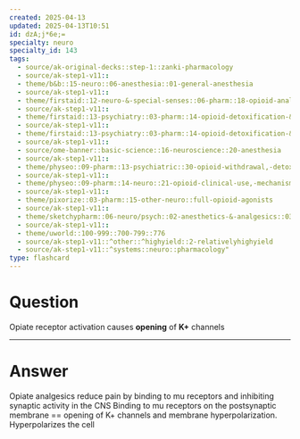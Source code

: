 ```yaml
---
created: 2025-04-13
updated: 2025-04-13T10:51
id: dzA;j*6e;=
specialty: neuro
specialty_id: 143
tags:
  - source/ak-original-decks::step-1::zanki-pharmacology
  - source/ak-step1-v11::
  - theme/b&b::15-neuro::06-anesthesia::01-general-anesthesia
  - source/ak-step1-v11::
  - theme/firstaid::12-neuro-&-special-senses::06-pharm::18-opioid-analgesics
  - source/ak-step1-v11::
  - theme/firstaid::13-psychiatry::03-pharm::14-opioid-detoxification-&-relapse-prevention
  - source/ak-step1-v11::
  - theme/firstaid::13-psychiatry::03-pharm::14-opioid-detoxification-&-relapse-prevention::*basics
  - source/ak-step1-v11::
  - source/ome-banner::basic-science::16-neuroscience::20-anesthesia
  - source/ak-step1-v11::
  - theme/physeo::09-pharm::13-psychiatric::30-opioid-withdrawal,-detoxification-and-relapse-prevention
  - source/ak-step1-v11::
  - theme/physeo::09-pharm::14-neuro::21-opioid-clinical-use,-mechanism-and-overdose
  - source/ak-step1-v11::
  - theme/pixorize::03-pharm::15-other-neuro::full-opioid-agonists
  - source/ak-step1-v11::
  - theme/sketchypharm::06-neuro/psych::02-anesthetics-&-analgesics::03-opiates,-naloxone,-naltrexone
  - source/ak-step1-v11::
  - theme/uworld::100-999::700-799::776
  - source/ak-step1-v11::^other::^highyield::2-relativelyhighyield
  - source/ak-step1-v11::^systems::neuro::pharmacology"
type: flashcard
---
```


# Question
Opiate receptor activation causes **opening** of **K+** channels

---

# Answer
Opiate analgesics reduce pain by binding to mu receptors and inhibiting synaptic activity in the CNS  Binding to mu receptors on the postsynaptic membrane == opening of K+ channels and membrane hyperpolarization.  Hyperpolarizes the cell